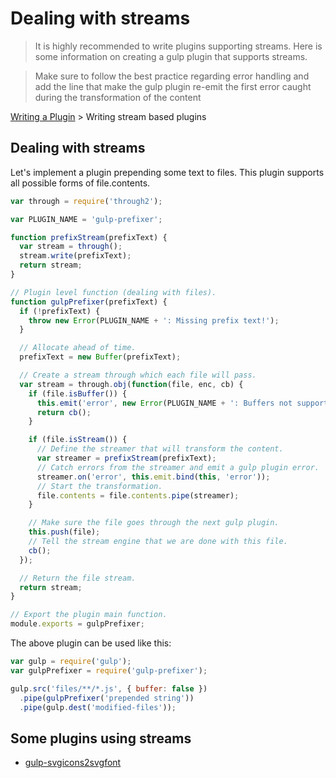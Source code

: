 # Dealing with streams

> It is highly recommended to write plugins supporting streams. Here is some 
  information on creating a gulp plugin that supports streams.

> Make sure to follow the best practice regarding error handling and add the 
  line that make the gulp plugin re-emit the first error caught during the 
  transformation of the content

[Writing a Plugin](README.md) > Writing stream based plugins

## Dealing with streams

Let's implement a plugin prepending some text to files. This plugin supports 
all possible forms of file.contents.

```javascript
var through = require('through2');

var PLUGIN_NAME = 'gulp-prefixer';

function prefixStream(prefixText) {
  var stream = through();
  stream.write(prefixText);
  return stream;
}

// Plugin level function (dealing with files).
function gulpPrefixer(prefixText) {
  if (!prefixText) {
    throw new Error(PLUGIN_NAME + ': Missing prefix text!');
  }

  // Allocate ahead of time.
  prefixText = new Buffer(prefixText);

  // Create a stream through which each file will pass.
  var stream = through.obj(function(file, enc, cb) {
    if (file.isBuffer()) {
      this.emit('error', new Error(PLUGIN_NAME + ': Buffers not supported!'));
      return cb();
    }

    if (file.isStream()) {
      // Define the streamer that will transform the content.
      var streamer = prefixStream(prefixText);
      // Catch errors from the streamer and emit a gulp plugin error.
      streamer.on('error', this.emit.bind(this, 'error'));
      // Start the transformation.
      file.contents = file.contents.pipe(streamer);
    }

    // Make sure the file goes through the next gulp plugin.
    this.push(file);
    // Tell the stream engine that we are done with this file.
    cb();
  });

  // Return the file stream.
  return stream;
}

// Export the plugin main function.
module.exports = gulpPrefixer;
```

The above plugin can be used like this:

```javascript
var gulp = require('gulp');
var gulpPrefixer = require('gulp-prefixer');

gulp.src('files/**/*.js', { buffer: false })
  .pipe(gulpPrefixer('prepended string'))
  .pipe(gulp.dest('modified-files'));
```

## Some plugins using streams

* [gulp-svgicons2svgfont](https://github.com/nfroidure/gulp-svgiconstosvgfont)
